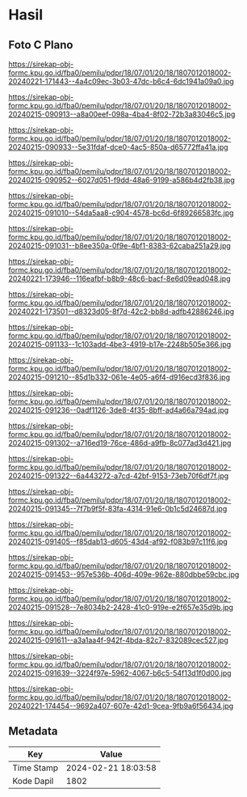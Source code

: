 # Hasil

## Foto C Plano

https://sirekap-obj-formc.kpu.go.id/fba0/pemilu/pdpr/18/07/01/20/18/1807012018002-20240221-171443--4a4c09ec-3b03-47dc-b6c4-6dc1941a09a0.jpg

https://sirekap-obj-formc.kpu.go.id/fba0/pemilu/pdpr/18/07/01/20/18/1807012018002-20240215-090913--a8a00eef-098a-4ba4-8f02-72b3a83046c5.jpg

https://sirekap-obj-formc.kpu.go.id/fba0/pemilu/pdpr/18/07/01/20/18/1807012018002-20240215-090933--5e31fdaf-dce0-4ac5-850a-d65772ffa41a.jpg

https://sirekap-obj-formc.kpu.go.id/fba0/pemilu/pdpr/18/07/01/20/18/1807012018002-20240215-090952--6027d051-f9dd-48a6-9199-a586b4d2fb38.jpg

https://sirekap-obj-formc.kpu.go.id/fba0/pemilu/pdpr/18/07/01/20/18/1807012018002-20240215-091010--54da5aa8-c904-4578-bc6d-6f89266583fc.jpg

https://sirekap-obj-formc.kpu.go.id/fba0/pemilu/pdpr/18/07/01/20/18/1807012018002-20240215-091031--b8ee350a-0f9e-4bf1-8383-62caba251a29.jpg

https://sirekap-obj-formc.kpu.go.id/fba0/pemilu/pdpr/18/07/01/20/18/1807012018002-20240221-173946--116eafbf-b8b9-48c6-bacf-8e6d09ead048.jpg

https://sirekap-obj-formc.kpu.go.id/fba0/pemilu/pdpr/18/07/01/20/18/1807012018002-20240221-173501--d8323d05-8f7d-42c2-bb8d-adfb42886246.jpg

https://sirekap-obj-formc.kpu.go.id/fba0/pemilu/pdpr/18/07/01/20/18/1807012018002-20240215-091133--1c103add-4be3-4919-b17e-2248b505e366.jpg

https://sirekap-obj-formc.kpu.go.id/fba0/pemilu/pdpr/18/07/01/20/18/1807012018002-20240215-091210--85d1b332-061e-4e05-a6f4-d916ecd3f836.jpg

https://sirekap-obj-formc.kpu.go.id/fba0/pemilu/pdpr/18/07/01/20/18/1807012018002-20240215-091236--0adf1126-3de8-4f35-8bff-ad4a66a794ad.jpg

https://sirekap-obj-formc.kpu.go.id/fba0/pemilu/pdpr/18/07/01/20/18/1807012018002-20240215-091302--a716ed19-76ce-486d-a9fb-8c077ad3d421.jpg

https://sirekap-obj-formc.kpu.go.id/fba0/pemilu/pdpr/18/07/01/20/18/1807012018002-20240215-091322--6a443272-a7cd-42bf-9153-73eb70f6df7f.jpg

https://sirekap-obj-formc.kpu.go.id/fba0/pemilu/pdpr/18/07/01/20/18/1807012018002-20240215-091345--7f7b9f5f-83fa-4314-91e6-0b1c5d24687d.jpg

https://sirekap-obj-formc.kpu.go.id/fba0/pemilu/pdpr/18/07/01/20/18/1807012018002-20240215-091405--f85dab13-d605-43d4-af92-f083b97c11f6.jpg

https://sirekap-obj-formc.kpu.go.id/fba0/pemilu/pdpr/18/07/01/20/18/1807012018002-20240215-091453--957e536b-406d-409e-962e-880dbbe59cbc.jpg

https://sirekap-obj-formc.kpu.go.id/fba0/pemilu/pdpr/18/07/01/20/18/1807012018002-20240215-091528--7e8034b2-2428-41c0-919e-e2f657e35d9b.jpg

https://sirekap-obj-formc.kpu.go.id/fba0/pemilu/pdpr/18/07/01/20/18/1807012018002-20240215-091611--a3a1aa4f-942f-4bda-82c7-832089cec527.jpg

https://sirekap-obj-formc.kpu.go.id/fba0/pemilu/pdpr/18/07/01/20/18/1807012018002-20240215-091639--3224f97e-5962-4067-b6c5-54f13d1f0d00.jpg

https://sirekap-obj-formc.kpu.go.id/fba0/pemilu/pdpr/18/07/01/20/18/1807012018002-20240221-174454--9692a407-607e-42d1-9cea-9fb9a6f56434.jpg


## Metadata

| Key        | Value               |
| ---------- | ------------------- |
| Time Stamp | 2024-02-21 18:03:58 |
| Kode Dapil | 1802                |



